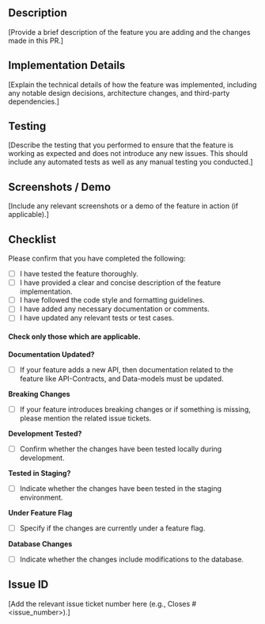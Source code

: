 ## Description

[Provide a brief description of the feature you are adding and the changes made in this PR.]

## Implementation Details

[Explain the technical details of how the feature was implemented, including any notable design decisions, architecture changes, and third-party dependencies.]

## Testing

[Describe the testing that you performed to ensure that the feature is working as expected and does not introduce any new issues. This should include any automated tests as well as any manual testing you conducted.]

## Screenshots / Demo

[Include any relevant screenshots or a demo of the feature in action (if applicable).]

## Checklist

Please confirm that you have completed the following:

<!-- Add a small letter x to the square brackets to tick the checkbox -->

- [ ] I have tested the feature thoroughly.
- [ ] I have provided a clear and concise description of the feature implementation.
- [ ] I have followed the code style and formatting guidelines.
- [ ] I have added any necessary documentation or comments.
- [ ] I have updated any relevant tests or test cases.

#### Check only those which are applicable.

**Documentation Updated?**

- [ ] If your feature adds a new API, then documentation related to the feature like API-Contracts, and Data-models must be updated.

**Breaking Changes**

- [ ] If your feature introduces breaking changes or if something is missing, please mention the related issue tickets.

**Development Tested?**

- [ ] Confirm whether the changes have been tested locally during development.

**Tested in Staging?**

- [ ] Indicate whether the changes have been tested in the staging environment.

**Under Feature Flag**

- [ ] Specify if the changes are currently under a feature flag.

**Database Changes**

- [ ] Indicate whether the changes include modifications to the database.

## Issue ID

[Add the relevant issue ticket number here (e.g., Closes #<issue_number>).]
